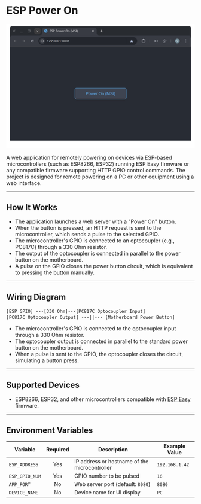 # ESP Power On

![Screenshot](screenshot.png)

A web application for remotely powering on devices via ESP-based microcontrollers (such as ESP8266, ESP32) running ESP Easy firmware or any compatible firmware supporting HTTP GPIO control commands. The project is designed for remote powering on a PC or other equipment using a web interface.

---

## How It Works

- The application launches a web server with a "Power On" button.
- When the button is pressed, an HTTP request is sent to the microcontroller, which sends a pulse to the selected GPIO.
- The microcontroller's GPIO is connected to an optocoupler (e.g., PC817C) through a 330 Ohm resistor.
- The output of the optocoupler is connected in parallel to the power button on the motherboard.
- A pulse on the GPIO closes the power button circuit, which is equivalent to pressing the button manually.

---

## Wiring Diagram

```
[ESP GPIO] ---[330 Ohm]---[PC817C Optocoupler Input]
[PC817C Optocoupler Output] ---||--- [Motherboard Power Button]
```

- The microcontroller's GPIO is connected to the optocoupler input through a 330 Ohm resistor.
- The optocoupler output is connected in parallel to the standard power button on the motherboard.
- When a pulse is sent to the GPIO, the optocoupler closes the circuit, simulating a button press.

---

## Supported Devices

- ESP8266, ESP32, and other microcontrollers compatible with [ESP Easy](https://www.letscontrolit.com/wiki/index.php/ESPEasy) firmware.

---

## Environment Variables

| Variable        | Required | Description                                    | Example Value        |
|-----------------|:--------:|------------------------------------------------|----------------------|
| `ESP_ADDRESS`   |   Yes    | IP address or hostname of the microcontroller  | `192.168.1.42`       |
| `ESP_GPIO_NUM`  |   Yes    | GPIO number to be pulsed                       | `16`                 |
| `APP_PORT`      |   No     | Web server port (default: `8080`)              | `8080`               |
| `DEVICE_NAME`   |   No     | Device name for UI display                     | `PC`                 |
